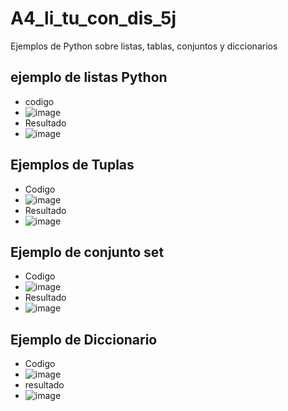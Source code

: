 # A4_li_tu_con_dis_5j
Ejemplos de Python sobre listas, tablas, conjuntos y diccionarios
## ejemplo de listas Python
- codigo
- ![image](https://github.com/user-attachments/assets/a8f4217f-6516-43a3-b26a-9a9f4eb2fbb4)
- Resultado
- ![image](https://github.com/user-attachments/assets/aaf00496-ea55-46be-8f54-9a4782bcf744)
## Ejemplos de Tuplas
- Codigo
- ![image](https://github.com/user-attachments/assets/a571aca5-3563-4a68-8386-e1342feeffab)
- Resultado
- ![image](https://github.com/user-attachments/assets/5c728555-38d2-4e7f-84d4-b8be1bb09f3e)
## Ejemplo de conjunto set
- Codigo
- ![image](https://github.com/user-attachments/assets/c1643ba4-0b0c-416c-804b-7e21092079b4)
- Resultado
- ![image](https://github.com/user-attachments/assets/075a3775-6dba-4e99-a00d-7214e6c99386)
## Ejemplo de Diccionario
- Codigo
- ![image](https://github.com/user-attachments/assets/7390957e-914f-46e7-b257-286407c01fa1)
- resultado
- ![image](https://github.com/user-attachments/assets/8d59e5e4-ab2e-45de-a827-b66d7851a95f)



